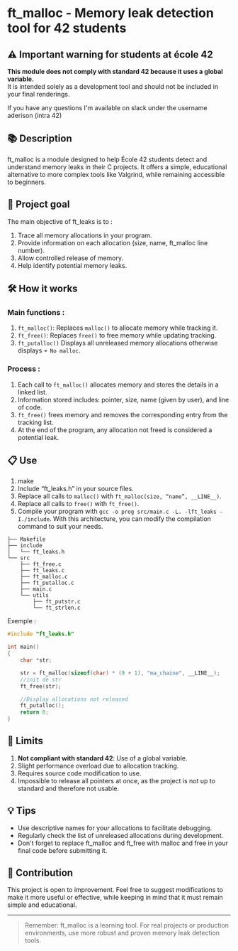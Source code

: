# ft_malloc - Memory leak detection tool for 42 students

## ⚠️ Important warning for students at école 42

**This module does not comply with standard 42 because it uses a global variable.**  
It is intended solely as a development tool and should not be included in your final renderings.

If you have any questions I'm available on slack under the username aderison (intra 42)

## 📚 Description

ft_malloc is a module designed to help École 42 students detect and understand memory leaks in their C projects. It offers a simple, educational alternative to more complex tools like Valgrind, while remaining accessible to beginners.

## 🎯 Project goal

The main objective of ft_leaks is to :

1. Trace all memory allocations in your program.
2. Provide information on each allocation (size, name, ft_malloc line number).
3. Allow controlled release of memory.
4. Help identify potential memory leaks.

## 🛠 How it works

### Main functions :

1. `ft_malloc()`: Replaces `malloc()` to allocate memory while tracking it.
2. `ft_free()`: Replaces `free()` to free memory while updating tracking.
3. `ft_putalloc()` Displays all unreleased memory allocations otherwise displays `➜ No malloc`.

### Process :

1. Each call to `ft_malloc()` allocates memory and stores the details in a linked list.
2. Information stored includes: pointer, size, name (given by user), and line of code.
3. `ft_free()` frees memory and removes the corresponding entry from the tracking list.
4. At the end of the program, any allocation not freed is considered a potential leak.

## 📋 Use
1. make
2. Include “ft_leaks.h” in your source files.
3. Replace all calls to `malloc()` with `ft_malloc(size, “name”, __LINE__)`.
4. Replace all calls to `free()` with `ft_free()`.
5. Compile your program with `gcc -o prog src/main.c -L. -lft_leaks -I./include`. With this architecture, you can modify the compilation command to suit your needs.

```.
├── Makefile
├── include
│   └── ft_leaks.h
└── src
    ├── ft_free.c
    ├── ft_leaks.c
    ├── ft_malloc.c
    ├── ft_putalloc.c
    ├── main.c
    └── utils
        ├── ft_putstr.c
        └── ft_strlen.c
```
Exemple :

```c
#include "ft_leaks.h"

int main()
{
    char *str;

    str = ft_malloc(sizeof(char) * (9 + 1), "ma_chaine", __LINE__);
    //init de str
    ft_free(str);

    //Display allocations not released
    ft_putalloc();
    return 0;
}
```

## 🚫 Limits

1. **Not compliant with standard 42**: Use of a global variable.
2. Slight performance overload due to allocation tracking.
3. Requires source code modification to use.
4. Impossible to release all pointers at once, as the project is not up to standard and therefore not usable.

## 💡 Tips

- Use descriptive names for your allocations to facilitate debugging.
- Regularly check the list of unreleased allocations during development.
- Don't forget to replace ft_malloc and ft_free with malloc and free in your final code before submitting it.

## 🤝 Contribution

This project is open to improvement. Feel free to suggest modifications to make it more useful or effective, while keeping in mind that it must remain simple and educational.

---


> Remember: ft_malloc is a learning tool. For real projects or production environments, use more robust and proven memory leak detection tools.
